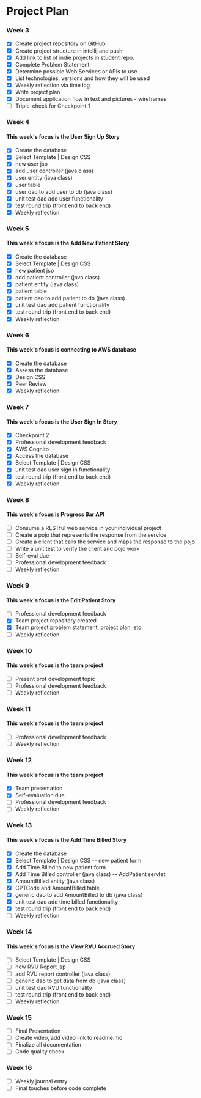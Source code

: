 # Project Plan

### Week 3
- [x] Create project repository on GitHub
- [x] Create project structure in intellij and push
- [x] Add link to list of indie projects in student repo.
- [x] Complete Problem Statement
- [x] Determine possible Web Services or APIs to use
- [x] List technologies, versions and how they will be used
- [x] Weekly reflection via time log
- [x] Write project plan
- [x] Document application flow in text and pictures - wireframes
- [ ] Triple-check for Checkpoint 1

### Week 4
#### This week's focus is the User Sign Up Story
- [x] Create the database
- [x] Select Template | Design CSS
- [x] new user jsp
- [x] add user controller (java class)
- [x] user entity (java class)
- [x] user table
- [x] user dao to add user to db (java class)
- [x] unit test dao add user functionality
- [x] test round trip (front end to back end)
- [x] Weekly reflection

### Week 5
#### This week's focus is the Add New Patient Story
- [x] Create the database
- [x] Select Template | Design CSS
- [x] new patient jsp
- [x] add patient controller (java class)
- [x] patient entity (java class)
- [x] patient table
- [x] patient dao to add patient to db (java class)
- [x] unit test dao add patient functionality
- [x] test round trip (front end to back end)
- [x] Weekly reflection

### Week 6
#### This week's focus is connecting to AWS database
- [x] Create the database
- [x] Assess the database
- [x] Design CSS
- [x] Peer Review
- [x] Weekly reflection

### Week 7
#### This week's focus is the User Sign In Story
- [x] Checkpoint 2
- [x] Professional development feedback
- [x] AWS Cognito
- [x] Access the database
- [x] Select Template | Design CSS
- [x] unit test dao user sign in functionality
- [x] test round trip (front end to back end)
- [x] Weekly reflection

### Week 8
#### This week's focus is Progress Bar API
- [ ] Consume a RESTful web service in your individual project
- [ ] Create a pojo that represents the response from the service
- [ ] Create a client that calls the service and maps the response to the pojo
- [ ] Write a unit test to verify the client and pojo work
- [ ] Self-eval due
- [ ] Professional development feedback
- [ ] Weekly reflection

### Week 9
#### This week's focus is the Edit Patient Story
- [ ] Professional development feedback
- [x] Team project repository created
- [x] Team project problem statement, project plan, etc
- [ ] Weekly reflection

### Week 10
#### This week's focus is the team project
- [ ] Present prof development topic
- [ ] Professional development feedback
- [ ] Weekly reflection

### Week 11
#### This week's focus is the team project
- [ ] Professional development feedback
- [ ] Weekly reflection

### Week 12
#### This week's focus is the team project
- [x] Team presentation
- [x] Self-evaluation due
- [ ] Professional development feedback
- [ ] Weekly reflection

### Week 13
#### This week's focus is the Add Time Billed Story
- [x] Create the database
- [x] Select Template | Design CSS -- new patient form
- [x] Add Time Billed to new patient form
- [x] Add Time Billed controller (java class) -- AddPatient servlet
- [x] AmountBilled entity (java class)
- [x] CPTCode and AmountBilled table
- [x] generic dao to add AmountBilled to db (java class)
- [x] unit test dao add time billed functionality
- [x] test round trip (front end to back end)
- [ ] Weekly reflection

### Week 14
#### This week's focus is the View RVU Accrued Story
- [ ] Select Template | Design CSS
- [ ] new RVU Report jsp
- [ ] add RVU report controller (java class)
- [ ] generic dao to get data from db (java class)
- [ ] unit test dao RVU functionality
- [ ] test round trip (front end to back end)
- [ ] Weekly reflection

### Week 15
- [ ] Final Presentation
- [ ] Create video, add video link to readme.md
- [ ] Finalize all documentation
- [ ] Code quality check

### Week 16
- [ ] Weekly journal entry
- [ ] Final touches before code complete
